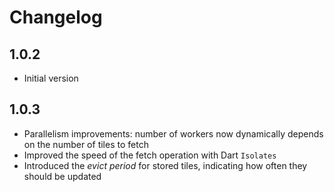 # Changelog

## 1.0.2

* Initial version

## 1.0.3

* Parallelism improvements: number of workers now dynamically depends on the number of tiles to fetch
* Improved the speed of the fetch operation with Dart `Isolates`
* Introduced the _evict period_ for stored tiles, indicating how often they should be updated
